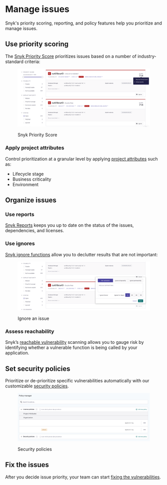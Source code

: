 # Manage issues

Snyk's priority scoring, reporting, and policy features help you prioritize and manage issues.

## Use priority scoring

The [Snyk Priority Score](issue-management/priority-score.md) prioritizes issues based on a number of industry-standard criteria:

<figure><img src="../.gitbook/assets/image (121) (1) (1) (1) (1) (1) (1) (1) (1) (1) (1) (1) (1) (1).png" alt="Snyk Priority Score"><figcaption><p>Snyk Priority Score</p></figcaption></figure>

### Apply project attributes <a href="#h.r3thgse7qt7n" id="h.r3thgse7qt7n"></a>

Control prioritization at a granular level by applying [project attributes](introduction-to-snyk-projects/project-attributes.md) such as:

* Lifecycle stage
* Business criticality
* Environment

## Organize issues

### Use reports

[Snyk Reports](snyk-reports/) keeps you up to date on the status of the issues, dependencies, and licenses.

### Use ignores

&#x20;[Snyk ignore functions](issue-management/ignore-issues.md) allow you to declutter results that are not important:

<figure><img src="../.gitbook/assets/image (103) (1) (1) (1) (1) (1) (1) (1) (1) (1) (1) (1) (1) (1) (1).png" alt="Ignore an issue"><figcaption><p>Ignore an issue</p></figcaption></figure>

### Assess reachability <a href="#h.ts3kx23p4m7p" id="h.ts3kx23p4m7p"></a>

Snyk’s [reachable vulnerability](issue-management/reachable-vulnerabilities.md) scanning allows you to gauge risk by identifying whether a vulnerable function is being called by your application.

## Set security policies

Prioritize or de-prioritize specific vulnerabilities automatically with our customizable [security policies](security-policies/).

<figure><img src="../.gitbook/assets/image (112) (1) (1) (1) (1) (1) (1) (1) (1) (1) (1) (2) (1).png" alt="Security policies"><figcaption><p>Security policies</p></figcaption></figure>

## Fix the issues

After you decide issue priority, your team can start [fixing the vulnerabilities](starting-to-fix-vulnerabilities/).

